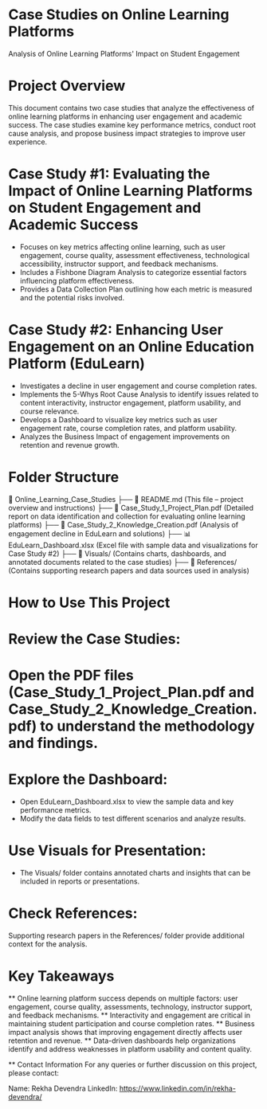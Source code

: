 # Case Studies on Online Learning Platforms
Analysis of Online Learning Platforms' Impact on Student Engagement

# Project Overview
This document contains two case studies that analyze the effectiveness of online learning platforms in enhancing user engagement and academic success. The case studies examine key performance metrics, conduct root cause analysis, and propose business impact strategies to improve user experience.

# Case Study #1: Evaluating the Impact of Online Learning Platforms on Student Engagement and Academic Success

* Focuses on key metrics affecting online learning, such as user engagement, course quality, assessment effectiveness, technological accessibility, instructor support, and feedback mechanisms.
* Includes a Fishbone Diagram Analysis to categorize essential factors influencing platform effectiveness.
* Provides a Data Collection Plan outlining how each metric is measured and the potential risks involved.

# Case Study #2: Enhancing User Engagement on an Online Education Platform (EduLearn)
* Investigates a decline in user engagement and course completion rates.
* Implements the 5-Whys Root Cause Analysis to identify issues related to content interactivity, instructor engagement, platform usability, and course relevance.
* Develops a Dashboard to visualize key metrics such as user engagement rate, course completion rates, and platform usability.
* Analyzes the Business Impact of engagement improvements on retention and revenue growth.

# Folder Structure
📂 Online_Learning_Case_Studies
├── 📄 README.md (This file – project overview and instructions)
├── 📄 Case_Study_1_Project_Plan.pdf (Detailed report on data identification and collection for evaluating online learning platforms)
├── 📄 Case_Study_2_Knowledge_Creation.pdf (Analysis of engagement decline in EduLearn and solutions)
├── 📊 EduLearn_Dashboard.xlsx (Excel file with sample data and visualizations for Case Study #2)
├── 📂 Visuals/ (Contains charts, dashboards, and annotated documents related to the case studies)
├── 📂 References/ (Contains supporting research papers and data sources used in analysis)

# How to Use This Project
# Review the Case Studies:

# Open the PDF files (Case_Study_1_Project_Plan.pdf and Case_Study_2_Knowledge_Creation.pdf) to understand the methodology and findings.
# Explore the Dashboard:

* Open EduLearn_Dashboard.xlsx to view the sample data and key performance metrics.
* Modify the data fields to test different scenarios and analyze results.

# Use Visuals for Presentation:
* The Visuals/ folder contains annotated charts and insights that can be included in reports or presentations.

# Check References:
Supporting research papers in the References/ folder provide additional context for the analysis.

# Key Takeaways
** Online learning platform success depends on multiple factors: user engagement, course quality, assessments, technology, instructor support, and feedback mechanisms.
** Interactivity and engagement are critical in maintaining student participation and course completion rates.
** Business impact analysis shows that improving engagement directly affects user retention and revenue.
** Data-driven dashboards help organizations identify and address weaknesses in platform usability and content quality.

** Contact Information
For any queries or further discussion on this project, please contact:

Name: Rekha Devendra
LinkedIn: https://www.linkedin.com/in/rekha-devendra/
